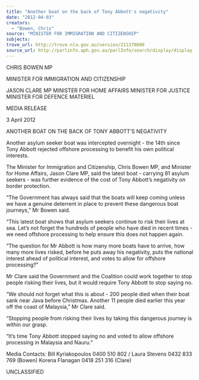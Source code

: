 ```yaml
---
title: "Another boat on the back of Tony Abbott's negativity"
date: "2012-04-03"
creators:
  - "Bowen, Chris"
source: "MINISTER FOR IMMIGRATION AND CITIZENSHIP"
subjects:
trove_url: http://trove.nla.gov.au/version/211370890
source_url: http://parlinfo.aph.gov.au/parlInfo/search/display/display.w3p;query=Id%3A%22media/pressrel/1543562%22
---
```


 

 

 CHRIS BOWEN MP 

 MINISTER FOR IMMIGRATION AND CITIZENSHIP   

 JASON CLARE MP  MINISTER FOR HOME AFFAIRS  MINISTER FOR JUSTICE  MINISTER FOR DEFENCE MATERIEL 

 

 MEDIA RELEASE 

 

 3 April 2012 

 

 ANOTHER BOAT ON THE BACK OF TONY ABBOTT’S  NEGATIVITY   

 Another asylum seeker boat was intercepted overnight - the 14th since Tony Abbott  rejected offshore processing to benefit his own political interests.   

 The Minister for Immigration and Citizenship, Chris Bowen MP, and Minister for Home  Affairs, Jason Clare MP, said the latest boat - carrying 81 asylum seekers - was further  evidence of the cost of Tony Abbott’s negativity on border protection.   

 “The Government has always said that the boats will keep coming unless we have a  genuine deterrent in place to prevent these dangerous boat journeys,” Mr Bowen said.   

 “This latest boat shows that asylum seekers continue to risk their lives at sea. Let’s not  forget the hundreds of people who have died in recent times - we need offshore  processing to help ensure this does not happen again.   

 “The question for Mr Abbott is how many more boats have to arrive, how many more  lives risked, before he puts away his negativity, puts the national interest ahead of  political interest, and votes to allow for offshore processing?”   

 Mr Clare said the Government and the Coalition could work together to stop people  risking their lives, but it would require Tony Abbott to stop saying no.   

 “We should not forget what this is about - 200 people died when their boat sank near  Java before Christmas. Another 11 people died earlier this year off the coast of  Malaysia,” Mr Clare said.   

 “Stopping people from risking their lives by taking this dangerous journey is within our  grasp.   

 “It’s time Tony Abbott stopped saying no and voted to allow offshore processing in  Malaysia and Nauru.”   

 Media Contacts: Bill Kyriakopoulos 0400 510 802 / Laura Stevens 0432 833 769  (Bowen)  Korena Flanagan 0418 251 316 (Clare)   

 UNCLASSIFIED 

 

